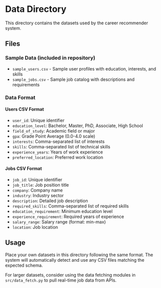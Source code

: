 # Data Directory

This directory contains the datasets used by the career recommender system.

## Files

### Sample Data (included in repository)
- `sample_users.csv` - Sample user profiles with education, interests, and skills
- `sample_jobs.csv` - Sample job catalog with descriptions and requirements

### Data Format

#### Users CSV Format
- `user_id`: Unique identifier
- `education_level`: Bachelor, Master, PhD, Associate, High School
- `field_of_study`: Academic field or major
- `gpa`: Grade Point Average (0.0-4.0 scale)
- `interests`: Comma-separated list of interests
- `skills`: Comma-separated list of technical skills
- `experience_years`: Years of work experience
- `preferred_location`: Preferred work location

#### Jobs CSV Format
- `job_id`: Unique identifier
- `job_title`: Job position title
- `company`: Company name
- `industry`: Industry sector
- `description`: Detailed job description
- `required_skills`: Comma-separated list of required skills
- `education_requirement`: Minimum education level
- `experience_requirement`: Required years of experience
- `salary_range`: Salary range (format: min-max)
- `location`: Job location

## Usage

Place your own datasets in this directory following the same format. The system will automatically detect and use any CSV files matching the expected schema.

For larger datasets, consider using the data fetching modules in `src/data_fetch.py` to pull real-time job data from APIs.